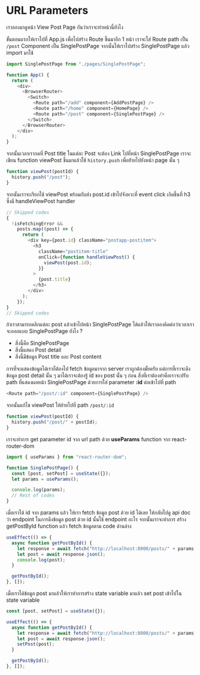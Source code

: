 # URL Parameters

เราลองมาดูหน้า View Post Page กันว่าเราจะทำหน้านี้ยังไง

ขั้นตอนแรกให้เราไปที่ App.js เพื่อไปสร้าง Route ขึ้นมาอีก 1 หน้า เราจะใส่ Route path เป็น `/post` Component เป็น SinglePostPage จากนั้นให้เราไปสร้าง SinglePostPage แล้ว import มาใช้

```js
import SinglePostPage from "./pages/SinglePostPage";

function App() {
  return (
    <div>
      <BrowserRouter>
        <Switch>
          <Route path="/add" component={AddPostPage} />
          <Route path="/home" component={HomePage} />
          <Route path="/post" component={SinglePostPage} />
        </Switch>
      </BrowserRouter>
    </div>
  );
}
```

จากนั้นเวลาเรากดที่ Post title ในแต่ละ Post จะต้อง Link ไปที่หน้า SinglePostPage เราจะเขียน function viewPost ขึ้นมาแล้วใช้ `history.push` เพื่อย้่ายไปยังหน้า page นั้น ๆ

```js
function viewPost(postId) {
  history.push("/post");
}
```

จากนั้นเราจะเรียกใช้ viewPost พร้อมกับส่ง post.id เข้าไปจังหวะที่ event click เกิดขึ้นที่ h3 ซึ่งมี handleViewPost handler

```js
// Skipped codes
{
  !isFetchingError &&
    posts.map((post) => {
      return (
        <div key={post.id} className="postapp-postitem">
          <h3
            className="postitem-title"
            onClick={function handleViewPost() {
              viewPost(post.id);
            }}
          >
            {post.title}
          </h3>
        </div>
      );
    });
}
// Skipped codes
```

ถ้าเราสามารถคลิกแต่ละ post แล้วเข้าไปหน้า SinglePostPage ได้แล้วให้เราลองคิดต่อว่าเวลาเราจะออกแบบ SinglePostPage ยังไง ?​

- สิ่งนี้คือ SinglePostPage
- สิ่งนี้แสดง Post detail
- สิ่งนี้มีข้อมูล Post title และ Post content

การที่จะแสดงข้อมูลได้เราก็ต้องไป fetch ข้อมูลมาจาก server เราถูกต้องมั้ยครับ แต่การที่เราจะดึงข้อมูล post detail นั้น ๆ มาได้เราจะต้องรู้ id ของ post นั้น ๆ ก่อน สิ่งที่เราต้องทำคือเราจะปรับ path ที่แสดงผลหน้า SinglePostPage ด้วยการใส่ parameter **:id** ต่อเข้าไปที่ path

```js
<Route path="/post/:id" component={SinglePostPage} />
```

จากนั้นแก้ไข viewPost ให้ย้ายไปที่ path `/post/:id`

```js
function viewPost(postId) {
  history.push("/post/" + postId);
}
```

เราจะทำการ get parameter id จาก url path ด้วย **useParams** function จาก react-router-dom

```js
import { useParams } from "react-router-dom";

function SinglePostPage() {
  const [post, setPost] = useState({});
  let params = useParams();

  console.log(params);
  // Rest of codes
}
```

เมื่อเราได้ id จาก params แล้ว ให้เรา fetch ข้อมูล post ด้วย id ได้เลย ให้กลับไปดู api doc ว่า endpoint ในการดึงข้อมูล post ด้วย id นั้นใช้ endpoint อะไร จากนั้นเราจะทำการ สร้าง getPostById function แล้ว fetch ข้อมูลตาม code ด้านล่าง

```js
useEffect(() => {
  async function getPostById() {
    let response = await fetch("http://localhost:8000/posts/" + params.postId);
    let post = await response.json();
    console.log(post);
  }

  getPostById();
}, []);
```

เมื่อเราได้ข้อมูล post มาแล้วให้เราทำการสร้าง state variable มาแล้ว set post เข้าไปใน state variable

```js
const [post, setPost] = useState({});

useEffect(() => {
  async function getPostById() {
    let response = await fetch("http://localhost:8000/posts/" + params.postId);
    let post = await response.json();
    setPost(post);
  }

  getPostById();
}, []);
```
